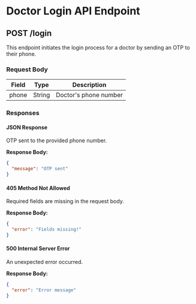 # Doctor Login API Endpoint

## POST /login

This endpoint initiates the login process for a doctor by sending an OTP to their phone.

### Request Body

| Field  | Type   | Description                |
|--------|--------|----------------------------|
| phone  | String | Doctor's phone number      |

### Responses

#### JSON Response

OTP sent to the provided phone number.

**Response Body:**

```json
{
  "message": "OTP sent"
}
```

#### 405 Method Not Allowed

Required fields are missing in the request body.

**Response Body:**

```json
{
  "error": "Fields missing!"
}
```

#### 500 Internal Server Error

An unexpected error occurred.

**Response Body:**

```json
{
  "error": "Error message"
}
```
